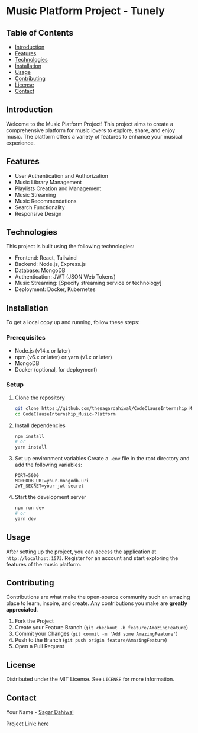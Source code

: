 # Music Platform Project - Tunely

## Table of Contents

- [Introduction](#introduction)
- [Features](#features)
- [Technologies](#technologies)
- [Installation](#installation)
- [Usage](#usage)
- [Contributing](#contributing)
- [License](#license)
- [Contact](#contact)

## Introduction

Welcome to the Music Platform Project! This project aims to create a comprehensive platform for music lovers to explore, share, and enjoy music. The platform offers a variety of features to enhance your musical experience.

## Features

- User Authentication and Authorization
- Music Library Management
- Playlists Creation and Management
- Music Streaming
- Music Recommendations
- Search Functionality
- Responsive Design

## Technologies

This project is built using the following technologies:

- Frontend: React, Tailwind
- Backend: Node.js, Express.js
- Database: MongoDB
- Authentication: JWT (JSON Web Tokens)
- Music Streaming: [Specify streaming service or technology]
- Deployment: Docker, Kubernetes

## Installation

To get a local copy up and running, follow these steps:

### Prerequisites

- Node.js (v14.x or later)
- npm (v6.x or later) or yarn (v1.x or later)
- MongoDB
- Docker (optional, for deployment)

### Setup

1. Clone the repository
    ```bash
    git clone https://github.com/thesagardahiwal/CodeClauseInternship_Music-Platform.git
    cd CodeClauseInternship_Music-Platform
    ```

2. Install dependencies
    ```bash
    npm install
    # or
    yarn install
    ```

3. Set up environment variables
    Create a `.env` file in the root directory and add the following variables:
    ```plaintext
    PORT=5000
    MONGODB_URI=your-mongodb-uri
    JWT_SECRET=your-jwt-secret
    ```

4. Start the development server
    ```bash
    npm run dev
    # or
    yarn dev
    ```

## Usage

After setting up the project, you can access the application at `http://localhost:1573`. Register for an account and start exploring the features of the music platform.

## Contributing

Contributions are what make the open-source community such an amazing place to learn, inspire, and create. Any contributions you make are **greatly appreciated**.

1. Fork the Project
2. Create your Feature Branch (`git checkout -b feature/AmazingFeature`)
3. Commit your Changes (`git commit -m 'Add some AmazingFeature'`)
4. Push to the Branch (`git push origin feature/AmazingFeature`)
5. Open a Pull Request

## License

Distributed under the MIT License. See `LICENSE` for more information.

## Contact

Your Name - [Sagar Dahiwal](dahiwalsagar07@gmail.com)

Project Link: [here](https://github.com/thesagardahiwal/CodeClauseInternship_Music-Platform)

